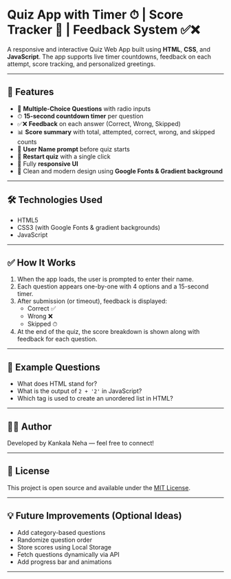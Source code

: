 # Quiz App with Timer ⏱ | Score Tracker 🎯 | Feedback System ✅❌

A responsive and interactive Quiz Web App built using **HTML**, **CSS**, and **JavaScript**. The app supports live timer countdowns, feedback on each attempt, score tracking, and personalized greetings.

---

## 🚀 Features

- 🧠 **Multiple-Choice Questions** with radio inputs
- ⏱ **15-second countdown timer** per question
- ✅❌ **Feedback** on each answer (Correct, Wrong, Skipped)
- 📊 **Score summary** with total, attempted, correct, wrong, and skipped counts
- 👤 **User Name prompt** before quiz starts
- 🔁 **Restart quiz** with a single click
- 📱 Fully **responsive UI**
- 🎨 Clean and modern design using **Google Fonts & Gradient background**


---

## 🛠 Technologies Used

- HTML5
- CSS3 (with Google Fonts & gradient backgrounds)
- JavaScript

---

## ✅ How It Works

1. When the app loads, the user is prompted to enter their name.
2. Each question appears one-by-one with 4 options and a 15-second timer.
3. After submission (or timeout), feedback is displayed:
   - Correct ✅
   - Wrong ❌
   - Skipped ⏱
4. At the end of the quiz, the score breakdown is shown along with feedback for each question.

---

## 🧪 Example Questions

- What does HTML stand for?
- What is the output of `2 + '2'` in JavaScript?
- Which tag is used to create an unordered list in HTML?

---

## 👨‍💻 Author

Developed by Kankala Neha — feel free to connect!

---

## 📜 License

This project is open source and available under the [MIT License](LICENSE).

---

## 💡 Future Improvements (Optional Ideas)

- Add category-based questions
- Randomize question order
- Store scores using Local Storage
- Fetch questions dynamically via API
- Add progress bar and animations

---



